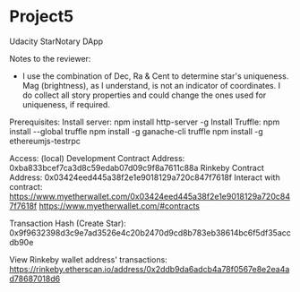 # Project5
Udacity StarNotary DApp


Notes to the reviewer:
* I use the combination of Dec, Ra & Cent to determine star's uniqueness. Mag (brightness), as I understand, is not an indicator of coordinates. I do collect all story properties and could change the ones used for uniqueness, if required.


Prerequisites:
Install server:  npm install http-server -g
Install Truffle: npm install --global truffle
npm install -g ganache-cli truffle
npm install -g ethereumjs-testrpc


Access:
(local) Development Contract Address: 0xba833bcef7ca3d8c59edab07d09c9f8a7611c88a
Rinkeby Contract Address: 0x03424eed445a38f2e1e9018129a720c847f7618f
Interact with contract: https://www.myetherwallet.com/0x03424eed445a38f2e1e9018129a720c847f7618f
https://www.myetherwallet.com/#contracts

Transaction Hash (Create Star): 0x9f9632398d3c9e7ad3526e4c20b2470d9cd8b783eb38614bc6f5df35accdb90e

View Rinkeby wallet address' transactions:
https://rinkeby.etherscan.io/address/0x2ddb9da6adcb4a78f0567e8e2ea4ad78687018d6




